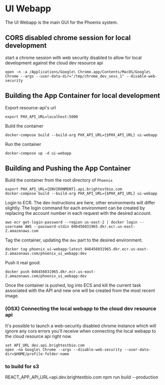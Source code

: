 # UI Webapp

The UI Webapp is the main GUI for the Phoenix system.


## CORS disabled chrome session for local development 
start a chrome session with web security disabled to allow for local development against the cloud dev resource api
```
open -n -a /Applications/Google\ Chrome.app/Contents/MacOS/Google\ Chrome --args --user-data-dir="/tmp/chrome_dev_sess_1" --disable-web-security
```

## Building the App Container for local development

Export resource-api's url
```
export PHX_API_URL=localhost:5000
```

Build the container
```
docker-compose build --build-arg PHX_API_URL={$PHX_API_URL} ui-webapp
```

Run the container
```
docker-compose up -d ui-webapp
```

## Building and Pushing the App Container

Build the container from the root directory of `Phoenix`
```
export PHX_API_URL={ENVIRONMENT}.api.brightestbio.com
docker-compose build --build-arg PHX_API_URL={$PHX_API_URL} ui-webapp
```

Login to ECR. The dev instructions are here, other environments will differ slightly. The login command for each environment can be created by replacing the account number in each request with the desired account.
```
aws ecr get-login-password --region us-east-2 | docker login --username AWS --password-stdin 046456031965.dkr.ecr.us-east-2.amazonaws.com
```

Tag the container, updating the `dev` part to the desired environment.
```
docker tag phoenix_ui-webapp:latest 046456031965.dkr.ecr.us-east-2.amazonaws.com/phoenix_ui_webapp:dev
```

Push it real good.
```
docker push 046456031965.dkr.ecr.us-east-2.amazonaws.com/phoenix_ui_webapp:dev
```

Once the container is pushed, log into ECS and kill the current task associated with the API and new one will be created from the most recent image.

### (OSX) Connecting the local webapp to the cloud dev resource api

It's possible to launch a web-security disabled chrome instance which will ignore any cors errors you'll receive when connecting the local webapp to the cloud resource api right now. 

```
set API_URL dev.api.brightestbio.com
open -na Google\ Chrome --args --disable-web-security --user-data-dir=$HOME/profile-folder-name
```

### to build for s3

REACT_APP_API_URL=api.dev.brightestbio.com npm run build --production